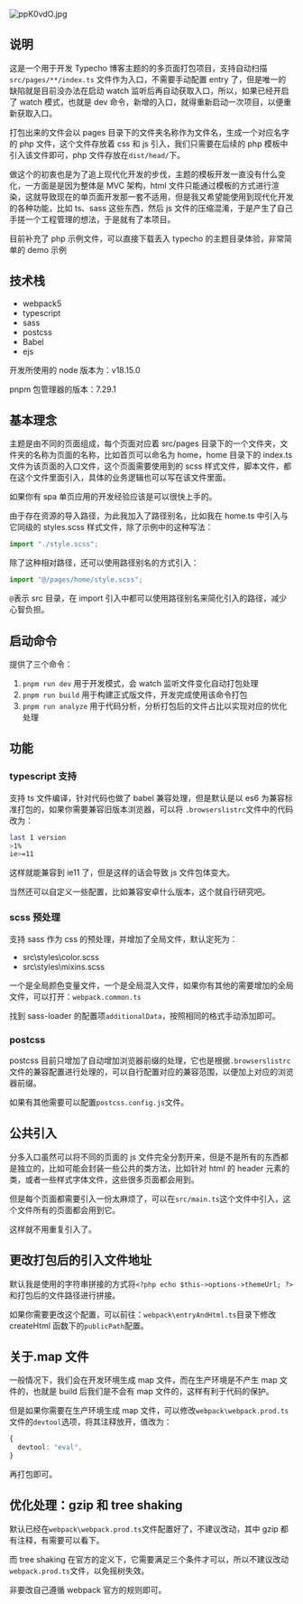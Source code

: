 ![ppK0vdO.jpg](https://s1.ax1x.com/2023/03/11/ppK0vdO.jpg)

## 说明

这是一个用于开发 Typecho 博客主题的的多页面打包项目，支持自动扫描 `src/pages/**/index.ts` 文件作为入口，不需要手动配置 entry 了，但是唯一的缺陷就是目前没办法在启动 watch 监听后再自动获取入口，所以，如果已经开启了 watch 模式，也就是 dev 命令，新增的入口，就得重新启动一次项目，以便重新获取入口。

打包出来的文件会以 pages 目录下的文件夹名称作为文件名，生成一个对应名字的 php 文件，这个文件存放着 css 和 js 引入，我们只需要在后续的 php 模板中引入该文件即可，php 文件存放在`dist/head/`下。

做这个的初衷也是为了追上现代化开发的步伐，主题的模板开发一直没有什么变化，一方面是是因为整体是 MVC 架构，html 文件只能通过模板的方式进行渲染，这就导致现在的单页面开发那一套不适用，但是我又希望能使用到现代化开发的各种功能，比如 ts、sass 这些东西，然后 js 文件的压缩混淆，于是产生了自己手搓一个工程管理的想法，于是就有了本项目。

目前补充了 php 示例文件，可以直接下载丢入 typecho 的主题目录体验，非常简单的 demo 示例

## 技术栈

- webpack5
- typescript
- sass
- postcss
- Babel
- ejs

开发所使用的 node 版本为：v18.15.0

pnpm 包管理器的版本：7.29.1

## 基本理念

主题是由不同的页面组成，每个页面对应着 src/pages 目录下的一个文件夹，文件夹的名称为页面的名称，比如首页可以命名为 home，home 目录下的 index.ts 文件为该页面的入口文件，这个页面需要使用到的 scss 样式文件，脚本文件，都在这个文件里面引入，具体的业务逻辑也可以写在该文件里面。

如果你有 spa 单页应用的开发经验应该是可以很快上手的。

由于存在资源的导入路径，为此我加入了路径别名，比如我在 home.ts 中引入与它同级的 styles.scss 样式文件，除了示例中的这种写法：

```typescript
import "./style.scss";
```

除了这种相对路径，还可以使用路径别名的方式引入：

```typescript
import "@/pages/home/style.scss";
```

`@`表示 src 目录，在 import 引入中都可以使用路径别名来简化引入的路径，减少心智负担。

## 启动命令

提供了三个命令：

1. `pnpm run dev` 用于开发模式，会 watch 监听文件变化自动打包处理
2. `pnpm run build` 用于构建正式版文件，开发完成使用该命令打包
3. `pnpm run analyze` 用于代码分析，分析打包后的文件占比以实现对应的优化处理

## 功能

### typescript 支持

支持 ts 文件编译，针对代码也做了 babel 兼容处理，但是默认是以 es6 为兼容标准打包的，如果你需要兼容旧版本浏览器，可以将 `.browserslistrc`文件中的代码改为：

```bash
last 1 version
>1%
ie>=11
```

这样就能兼容到 ie11 了，但是这样的话会导致 js 文件包体变大。

当然还可以自定义一些配置，比如兼容安卓什么版本，这个就自行研究吧。

### scss 预处理

支持 sass 作为 css 的预处理，并增加了全局文件，默认定死为：

- src\styles\color.scss
- src\styles\mixins.scss

一个是全局颜色变量文件，一个是全局混入文件，如果你有其他的需要增加的全局文件，可以打开：`webpack.common.ts`

找到 sass-loader 的配置项`additionalData`，按照相同的格式手动添加即可。

### postcss

postcss 目前只增加了自动增加浏览器前缀的处理，它也是根据`.browserslistrc`文件的兼容配置进行处理的，可以自行配置对应的兼容范围，以便加上对应的浏览器前缀。

如果有其他需要可以配置`postcss.config.js`文件。

## 公共引入

分多入口虽然可以将不同的页面的 js 文件完全分割开来，但是不是所有的东西都是独立的，比如可能会封装一些公共的类方法，比如针对 html 的 header 元素的类，或者一些样式字体文件，这些很多页面都会用到。

但是每个页面都需要引入一份太麻烦了，可以在`src/main.ts`这个文件中引入，这个文件所有的页面都会用到它。

这样就不用重复引入了。

## 更改打包后的引入文件地址

默认我是使用的字符串拼接的方式将`<?php echo $this->options->themeUrl; ?>`和打包后的文件路径进行拼接。

如果你需要更改这个配置，可以前往：`webpack\entryAndHtml.ts`目录下修改 createHtml 函数下的`publicPath`配置。

## 关于.map 文件

一般情况下，我们会在开发环境生成 map 文件，而在生产环境是不产生 map 文件的，也就是 build 后我们是不会有 map 文件的，这样有利于代码的保护。

但是如果你需要在生产环境生成 map 文件，可以修改`webpack\webpack.prod.ts`文件的`devtool`选项，将其注释放开，值改为：

```typescript
{
  devtool: "eval",
}
```

再打包即可。

## 优化处理：gzip 和 tree shaking

默认已经在`webpack\webpack.prod.ts`文件配置好了，不建议改动，其中 gzip 都有注释，有需要可以看下。

而 tree shaking 在官方的定义下，它需要满足三个条件才可以，所以不建议改动`webpack.prod.ts`文件，以免摇树失效。

非要改自己遵循 webpack 官方的规则即可。
